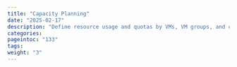 ```yaml
---
title: "Capacity Planning"
date: "2025-02-17"
description: "Define resource usage and quotas by VMs, VM groups, and cloud users"
categories:
pageintoc: "133"
tags:
weight: "3"
---
```


<!--# Capacity Planning -->
